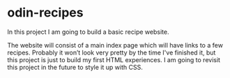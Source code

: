 # odin-recipes
In this project I am going to build a basic recipe website. 

The website will consist of a main index page which will have links to a few recipes. Probably it won’t look very pretty by the time I've finished it, but this project is just to build my first HTML experiences. I am going to revisit this project in the future to style it up with CSS.   

